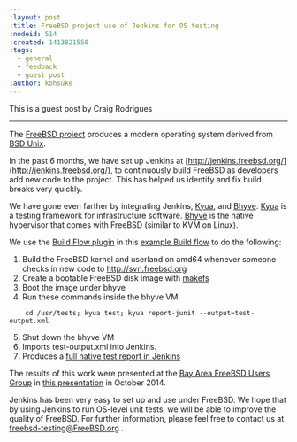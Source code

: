 ```yaml
---
:layout: post
:title: FreeBSD project use of Jenkins for OS testing
:nodeid: 514
:created: 1413821550
:tags:
  - general
  - feedback
  - guest post
:author: kohsuke
---
```


This is a guest post by Craig Rodrigues

---

The [FreeBSD project](http://www.freebsd.org) produces a modern operating system derived from [BSD Unix](http://en.wikipedia.org/wiki/Berkeley_Software_Distribution).

In the past 6 months, we have set up Jenkins at [http://jenkins.freebsd.org/](http://jenkins.freebsd.org/), to continuously build FreeBSD as developers add new code to the project. This has helped us identify and fix build breaks very quickly.

We have gone even farther by integrating Jenkins, [Kyua](https://github.com/jmmv/kyua#readme),
and [Bhyve](http://bhyve.org/).
[Kyua](https://github.com/jmmv/kyua#readme) is a testing framework for infrastructure software.
[Bhyve](http://bhyve.org/) is the native hypervisor that comes with FreeBSD (similar to KVM on Linux).

We use the [Build Flow plugin](https://wiki.jenkins-ci.org/display/JENKINS/Build+Flow+Plugin) in this [example Build flow](https://jenkins.freebsd.org/jenkins/view/FreeBSD_src_stable/job/FreeBSD_stable_10/848/BuildGraph/) to do the following:

1. Build the FreeBSD kernel and userland on amd64 whenever someone checks in new code to http://svn.freebsd.org
2. Create a bootable FreeBSD disk image with [makefs](https://www.freebsd.org/cgi/man.cgi?query=makefs)
3. Boot the image under bhyve
4. Run these commands inside the bhyve VM:

```
    cd /usr/tests; kyua test; kyua report-junit --output=test-output.xml
```

5. Shut down the bhyve VM
6. Imports test-output.xml into Jenkins.
7. Produces a [full native test report in Jenkins](https://jenkins.freebsd.org/jenkins/job/FreeBSD_stable_10-tests/4/testReport/)

The results of this work were presented at the [Bay Area FreeBSD Users Group](http://bafug.org)
in [this presentation](http://www.slideshare.net/CraigRodrigues1/kyua-jenkins) in October 2014.

Jenkins has been very easy to set up and use under FreeBSD. We hope that by using
Jenkins to run OS-level unit tests, we will be able to improve the quality of FreeBSD.
For further information, please feel free to contact us at <freebsd-testing@FreeBSD.org> .
